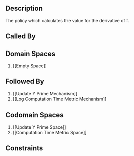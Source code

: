 ## Description

The policy which calculates the value for the derivative of f.
## Called By
## Domain Spaces
1. [[Empty Space]]
## Followed By
1. [[Update Y Prime Mechanism]]
2. [[Log Computation Time Metric Mechanism]]
## Codomain Spaces
1. [[Update Y Prime Space]]
2. [[Computation Time Metric Space]]
## Constraints

